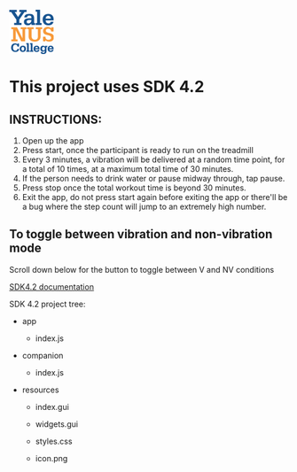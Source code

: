 ![Yale-NUS College Capstone Project](ync.png)

This project uses SDK 4.2
==========

INSTRUCTIONS:
--------------------

1. Open up the app
2. Press start, once the participant is ready to run on the treadmill
3. Every 3 minutes, a vibration will be delivered at a random time point, for a total of 10 times, at a maximum total time of 30 minutes.
4. If the person needs to drink water or pause midway through, tap pause.
5. Press stop once the total workout time is beyond 30 minutes.
6. Exit the app, do not press start again before exiting the app or there'll be a bug where the step count will jump to an extremely high number.

To toggle between vibration and non-vibration mode
-----------------
Scroll down below for the button to toggle between V and NV conditions

[SDK4.2 documentation](https://web.archive.org/web/20200912173010/https://dev.fitbit.com/)


SDK 4.2 project tree:


- app

  - index.js
    
- companion

  - index.js
  
- resources

  - index.gui
  
  - widgets.gui
  
  - styles.css
  
  - icon.png
  
